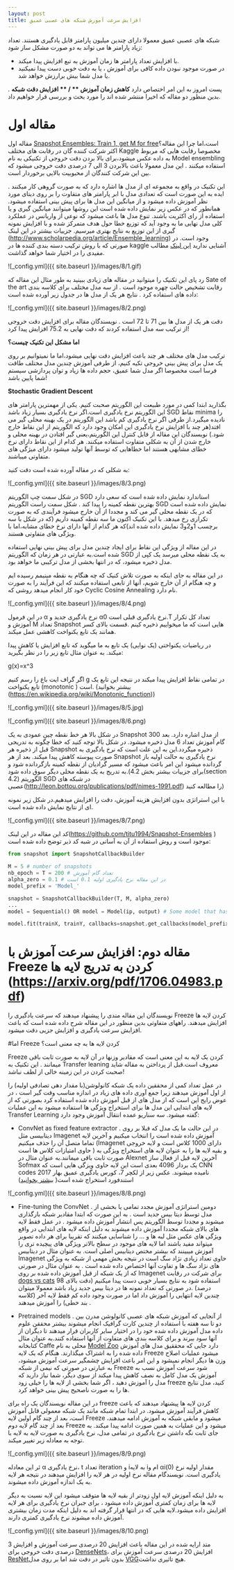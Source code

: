 ```yaml
---
layout: post
title: افزایش سرعت آموزش شبکه های عصبی عمیق
---
```

شبکه های عصبی عمیق معمولا دارای چندین میلیون پارامتر قابل یادگیری هستند. تعداد زیاد پارامتر ها می تواند  به دو صورت مشکل ساز شود:

 * با افزایش تعداد پارامتر ها زمان آموزش به تبع افزایش پیدا میکند.
 *  در صورت موجود نبودن داده کافی برای آموزش ، یا به دقت خوبی دست پیدا نمیکنید یا مدل شما بیش برارزش خواهد شد.

پست امروز به این امر اختصاص دارد **کاهش زمان آموزش ** / ** افزایش دقت شبکه** . بدین منظور دو مقاله که اخیرا منتشر شده اند را مورد بحث و بررسی قرار خواهیم داد.

# مقاله اول

مقاله اول  [Snapshot Ensembles: Train 1, get M for free]( https://arxiv.org/abs/1704.00109)است،اما چرا این مقاله؟ اکثر شرکت کننده گان در رقابت های مختلف Kaggle مخصوصا رقابت هایی که مربوط به داده عکس میشود،برای بالا بردن دقت خروجی از تکنیکی به نام Model ensembling استفاده میکنند . این مدل معمولا باعث بالابردن 3 الی 7 درصدی دقت خروجی میشود که بین این شرکت کنندگان از محبوبیت بالایی برخوردار است.

این تکنیک در واقع به مجموعه ای از مدل ها اشاره دارد که به صورت گروهی کار میکنند . ایده به این صورت است که تعدادی مدل با ابر پارامتر های متفاوت را بر روی دیتای مورد نظر آموزش داده میشود و از میانگین این مدل ها برای پیش بینی استفاده میشود. همانطور که در عکس زیر نمایش داده شده است این روشها میتوانند میانگین گیری و یا استفاده از رای اکثریت باشند. تنوع مدل ها باعث میشود که نوعی از واریانس در عملکرد کلی مدل نهایی ما به وجود آید که توزیع خطا حول هدف متمرکز شده و با افزایش نمونه گیری از این توزیع به نتایج بهتری میرسیم. جزییات بیشتر در این لینک (http://www.scholarpedia.org/article/Ensemble_learning) وجود است. در صورتی که با روش ترکیب دسته بندی کننده ها در kaggle آشنایی ندارید [این لینک](https://mlwave.com/kaggle-ensembling-guide/) مطالب مفیدی را در اختیار شما خواهد گذاشت.

![_config.yml]({{ site.baseurl }}/images/8/1.gif)

رد پای این تکنیک را میتوانید در مقاله های زیادی ببینید به طور مثال این مقاله که Sate of the art رقابت تشخیص حالت چهره موجود است . از سه مدل مختلف برای کلاسه بندی داده های استفاده کرد . نتایج هر یک از مدل ها در جدول زیر آورده شده است:

![_config.yml]({{ site.baseurl }}/images/8/2.png)

دقت هر یک از مدل ها بین 71 تا 72 است . نویسندگان مقاله برای افزایش دقت خروجی از ترکیب سه مدل استفاده کردند که دقت نهایی به 75.2 افزایش پیدا کرد!

 **اما مشکل این تکنیک چیست؟**
 
ترکیب مدل های مختلف هر چند باعث افزایش دقت نهایی میشود،اما ما نمیتوانیم بر روی یک مدل برای پیش بینی خروجی تکیه کنیم، از طرفی آموزش چندین مدل مختلف طاقت فرسا است مخصوصا اگر مدل شما عمیق، حجم داده ها زیاد و توان پردازشی سیستم شما پایین باشد!

**Stochastic Gradient Descent**

بگذارید ابتدا کمی در مورد طبیعت این الگوریتم صحبت کنیم. یکی از مهمترین پارامتر های این الگوریتم نرخ یادگیری است.اگر نرخ یادگیری بسیار زیاد باشد SGD نقاط minima را نادیده میگیرد.از طرفی اگر نرخ یادگیری کم باشد این الگوریتم در یک بهینه محلی گیر می افتد(هر چند با افزایش نرخ یادگیری این امکان وجود دارد که الگوریتم از این نقاط خارج شود.)
نویسندگان این مقاله از قابل کنترل این الگوریتم،یعنی گیر افتادن در بهینه محلی و خارج شدن از آن به شکلی متفاوت استفاده میکنند. هر کدام از این نقاط دارای نرخ خطای مشابهی هستند اما خطاهایی که توسط آنها تولید میشود دارای میژگی های متفاوتی میباشند.

به شکلی که در مقاله آورده شده است دقت کنید:

![_config.yml]({{ site.baseurl }}/images/8/3.png)

در شکل سمت چپ الگوریتم SGD  استاندارد نمایش داده شده است که سعی دارد بهترین نقطه کمینه را پیدا کند . شکل سمت راست الگوریتم SGD  نمایش داده شده است که در یک نقطه محلی گیر می کند و مجددا از آن خارج میشود فرآیندی که به صورت تکراری رخ میدهد. با این تکنیک اکنون ما سه نقطه کمینه داریم (که در شکل با سه برچسب 1و2و3 نمایش داده شده اند)که هر گدام از آنها دارای نرخ خطای مشابه،اما با ویژگی های متفاوتی هستند.

در این مقاله از ویژگی این نقاط برای ایجاد چندین مدل برای پیش بینی نهایی استفاده شده است.به عبارتی در هر زمان که الگوریتم SGD به یک نقطه محلی میرسد یک کپی از مدل ذخیره میشود، که در انتها بخشی از مدل ترکیبی ما خواهد بود.

در این مقاله به جای اینکه به صورت تلاش کنیک که چه هنگام به نقطه مینیمم رسیده ایم و چه هنگام از آن خارج شویم، آنها از تابعی استفاده میکنند که این فرآیند را به صورت خود کار انجام میدهد روشی که Cyclic Cosine Annealing نام دارد.


![_config.yml]({{ site.baseurl }}/images/8/4.png)
 
در این فرمول α نرخ یادگیری جدید و α0 نرخ یادگیری قبلی است.T تعداد کل تکرار آموزش و M تعداد Snapshot هایی است که ما میخواییم ذخیره کینم .قسمت بالای کسر همانند یک تابع یکنواخت کاهشی عمل میکند.

در ریاضیات یکنواختی (یک نوایی) یک تابع به ما میگوید که تابع افزایش یا کاهش پیدا میکند. به عنوان مثال تابع زیر را در نظر بگیرید:

g(x)=x^3	

اگر گراف ایت باع را رسم کنیم g در تمامی نقاط افزایش پیدا میکند در نتیجه این تابع یک تابع یکنواخت (monotonic ) است. (ییشتر بخوانید (https://en.wikipedia.org/wiki/Monotonic_function))

![_config.yml]({{ site.baseurl }}/images/8/5.jpg)

![_config.yml]({{ site.baseurl }}/images/8/6.png)

در شکل بالا هر خط نقطه چین عمودی به یک Snapshot از مدل اشاره دارد. بعد 300 گام آموزش تعداد 6 مدل ذخیره میشود. در شکل بالا توجه کنید که خطا چگونه به تدریجی قبل از ذخیره هر Snapshot ذخیره میگردد.این به این علت است که نرخ یادگیری به صورت پیوسته کاهش پیدا میکند. بعد از هر Snapshot نرخ یادگیری به حالت اولیه باز گردانده میشود این امر باعث میشود که مسیر گرادیان از نقطه کمینه بازگردانده شود و به تدریج به یک نقطه محلی دیگر سوق داده شود.(برای جزییات بیشتر بخش 4.2(section 4.2) الگوریتم SGD در شبکه های عصبی(http://leon.bottou.org/publications/pdf/nimes-1991.pdf) را مطالعه کنید)

با این استراتژی بدون افزایش هزینه آموزش، دقت را افزایش میدهیم.در شکل زیر نمونه ای از نتایج نمایش داده شده است.

![_config.yml]({{ site.baseurl }}/images/8/7.png)
 

کد این مقاله در این لینک(https://github.com/titu1994/Snapshot-Ensembles
) موجود است و روش استفاده از آن به آسانی در شبه کد ذیر توضح داده شده است:

```python
from snapshot import SnapshotCallbackBuilder

M = 5 # number of snapshots
nb_epoch = T = 200 # تعداد گام آموزش
alpha_zero = 0.1 # در این مقاله نرخ یادگیری اولیه 0.1 است
model_prefix = 'Model_'

snapshot = SnapshotCallbackBuilder(T, M, alpha_zero) 
...
model = Sequential() OR model = Model(ip, output) # Some model that has been compiled

model.fit(trainX, trainY, callbacks=snapshot.get_callbacks(model_prefix=model_prefix))
```

# مقاله دوم: افزایش سرعت آموزش با Freeze کردن به تدریج لایه ها (https://arxiv.org/pdf/1706.04983.pdf)

نویسندگان این مقاله متدی را پیشنهاد میدهند که سرعت یادگیری را Freeze کردن لایه ها افزایش میدهند. راههای متفاوتی بدین منظور در این مقاله شرح داده شده است که باعث افزایش سرعت یادگیری و افزایش جزیی دقت میشود.

#اما Freeze  کردن لایه ها به چه معنی است؟

Freeze کردن یک لایه به این معنی است که مقادیر وزنها در آن لایه به صورت ثابت باقی میمانند . این تکنیک به Transfer leaning  معروف است.قبل از پرداختن به مقاله شاید صحبت کردن در این زمینه خالی از لطف نباشد!

در عمل تعداد کمی از محققین داده یک شبکه کانولوشن(با مقدار دهی تصادفی اولیه) را از اول آموزش میدهند زیرا جمع آوری داده های زیاد در اندازه مناسب وقت گیر است ، در عوض رایج این است که از مدل های از قبل آموزش داده شده استفاده کرد بصورتی که از لایه های ابتدایی این مدل ها برای استخراج ویژگی ها استفاده میشود به این عملیات Transfer Learning  گفته میشود. سه سناریو عمده انتقال آموزش وجود دارد:

 * ConvNet as fixed feature extractor . در این حالت ما یک مدل که قبلا بر روی دیتابیسی مثل Imagenet آموزش داده شده است را انتخاب میکنیم و آخرین لایه تماما متصل آن را حذف میکنیم (Imagenet  دارای 1000 کلاس است و لایه خروجی حاوی امتیازات کلاس ها است ) و بقیه لایه ها را به عنوان لایه های استخراج ویژگی به صورت ثابت باقی میمانند.به عنوان مثال در Alexnet آخرین لایه قبل از فعال ساز Sofmax یک بردار 4096 بعدی است این لایه حاوی ویزگی هایی است که CNN codes نامیده میشوند. عکس زیر از لکچر 7، کورس یادگیری عمیق بهار 2017 استندفورد استخراج شده است( [بیشتر بخوانید](http://cs231n.stanford.edu/slides/2017/cs231n_2017_lecture7.pdf))

![_config.yml]({{ site.baseurl }}/images/8/8.png)


 * Fine-tuning the ConvNet . دومین استراتژی  آموزش مجدد تمامی  یا بخشی از مدل توسط دیتا بیس جدید است . به این صورت که ابتدا مقادیر شبکه بارگذاری میشوند و مجددا توسط الگوریتم پس انتشار آموزش داده میشود . در عمل فقط لایه های بالای شبکه مجددا آموزش داده میشوند به دلیل اینکه لایه های ابتدایی در واقع ویژگی های عکس مثل لبه ها و ... را شناسایی میکنند که تقریبا برای هر داده تصویر میتواند مفید باشند اما لایه های موجود در سطح بالاتر ویژگی های پیچیده تری را آموزش میبینند که بیشتر مختص دیتابیس اصلی است. به عنوان مثال در دیتابیس Imagenet حاوی تعداد زیادی نژاد سگ است در نتیجه بخش مهمی از شبکه به ویژگی های نژاد سگ ها و تفاوت آنها اختصاص داده شده است . به عنوان مثال در صورتی که از یک شبکه از قبل آموزش داده شده بر روی Imagenet برای شرکت در رقابت [dogs vs cats](https://www.kaggle.com/c/dogs-vs-cats) استفاده شود به نتایج بسیار خوبی دست پیدا میکنیم (دقت بالای 98 درصد) .در صورتی که تعداد نمونه ها در دیتا بیس جدید زیاد باشد معمولا میتوان چندین لایه انتهایی را آموزش داد اما در صورت وجود داده کم فقط لایه آخر (کلاسه بند خطی) را آموزش میدهند .

 * Pretrained models . از آنجایی که آموزش شبکه های عصبی کانولوشن مدرن بین دو تا سه هفته با استفاده از چندین کارت گرافیک انجام میشوند بیشتر محققن علوم داده مدل آموزش داده شده خود را در اختیار سایر کاربران قرار میدهند تا دیگران از آنها سود ببرند و برای کلاسه بندی های متفاوت از آنها استفاده کنند.به عنوان مثال کتابخانه Caffe محلی به نام [Model Zoo](  https://github.com/BVLC/caffe/wiki/Model-Zoo) دارد جایی که محققیق مدل های آموزش داده شده را به اشتراک میگذارند.
هنگام که یک لایه Freeze میشود عملیات اصلاح وزن ها دیگر انجام نمیشود و این امر باعث افزایش چشمگیر سرعت آموزش میشود، به عبارتی در صورتی که نیمی از شبکه Freeze شود سرعت آموزش نسب به آموزش یک مدل کامل به نصف کاهش پیدا میکند از سوی دیگر، شما نیاز دارید که مدل را آموزش دهید ، اگر شما بخشی از لایه ها را خیلی زود freeze کنید، مدل نتایج ها را به صورت ناصحیح پیش بینی خواهد کرد.

در این مقاله نویسندگان یک راه برای freeze کردن لایه ها پیشنهاد میدهند که باعث کاهش فرآیند آموزش میشود. در ابتدا تمام شبکه مانند یک شبکه معمولی قابل آموزش است، بعد از چند گام اولین لایه Freeze میشود و مابقی شبکه به آموزش ادامه میدهند، بعد از چند گام لایه دوم Freeze میشود و این عملیات به همین صورت ادامه پیدا میکند. به جای ثابت نگه داشتن نرخ یادگیری در تمامی مدل، نرخ یادگیری به صورت لایه به لایه با توجه به معادله زیر تغییر میکند.

![_config.yml]({{ site.baseurl }}/images/8/9.png)

ئر این معادله α نرخ یادگیری، t تعداد iteration و  iبه لایه iام و αi(0) مقدار اولیه نرخ یادگیری است. نویسندگام مقاله نرخ اولیه در هر لایه را افزایش میدهند در نتیجه هر لایه به یک اندازه آموزش داده میشوند.

به دلیل اینکه آموزش لایه اول زودتر از بقیه لایه ها متوقف میشود این لایه نسبت به دیگر لایه ها برای زمان کمتری آموزش داده میشود ، برای جبران نرخ یادگیری برای هر لایه افزایش داده میشود.لایه هایی که در انتها قرار گرفته اند به دلیل اینکه مدت زمان بیشتری آموزش داده میشوند نرخ یادگیری کمتری دارند.

![_config.yml]({{ site.baseurl }}/images/8/10.png)
 
متد ارایه شده در این مقاله باعث افزایش 20 درصدی سرعت آموزش و افزایش 3 درصدی دقت خروجی برای [DenseNets](https://arxiv.org/abs/1608.06993)، افزایش 20 درصدی سرعت آموزش برای [ResNet](https://arxiv.org/abs/1512.03385)بدون تاثیر در دقت شد اما بر روی مدل [VGG](https://arxiv.org/abs/1409.1556)هیچ تاثیری نداشت.


 
